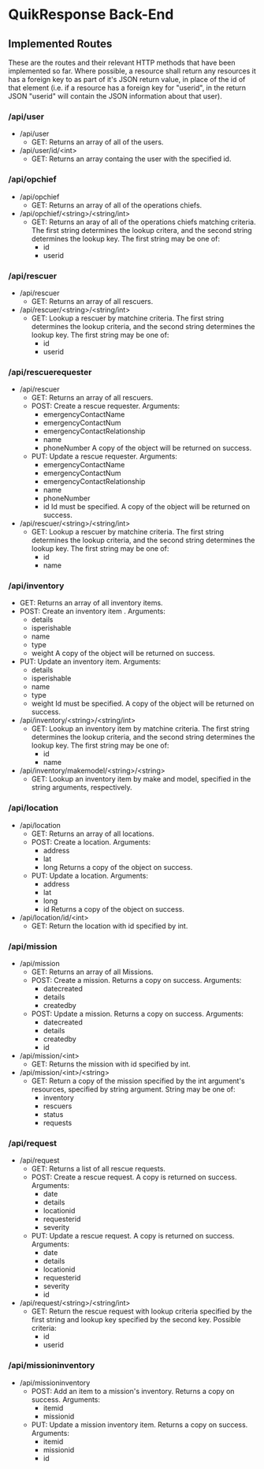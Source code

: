 # QuikResponse Back-End

## Implemented Routes

These are the routes and their relevant HTTP methods that have been implemented so far. 
Where possible, a resource shall return any resources it has a foreign key to as part of it's JSON return value, in place of the id of that element (i.e. if a resource has a foreign key for "userid", in the return JSON "userid" will contain the JSON information about that user).

### /api/user

* /api/user
  * GET: Returns an array of all of the users.
* /api/user/id/\<int\>
  * GET: Returns an array containg the user with the specified id.

### /api/opchief

* /api/opchief
  * GET: Returns an array of all of the operations chiefs.
* /api/opchief/\<string\>/\<string\/int\>
  * GET: Returns an aray of all of the operations chiefs matching criteria. The first string determines the lookup critera, and the second string determines the lookup key. 
  The first string may be one of:
    * id    
    * userid

### /api/rescuer

* /api/rescuer
  * GET: Returns an array of all rescuers.
* /api/rescuer/\<string\>/\<string/int\>
  * GET: Lookup a rescuer by matchine criteria. The first string determines the lookup criteria, and the second string determines the lookup key. 
  The first string may be one of:
    * id
    * userid

### /api/rescuerequester

* /api/rescuer
  * GET: Returns an array of all rescuers.
  * POST: Create a rescue requester. Arguments:
    * emergencyContactName
    * emergencyContactNum
    * emergencyContactRelationship
    * name
    * phoneNumber
    A copy of the object will be returned on success.
  * PUT: Update a rescue requester. Arguments:
    * emergencyContactName
    * emergencyContactNum
    * emergencyContactRelationship
    * name
    * phoneNumber
    * id
    Id must be specified. A copy of the object will be returned on success.
* /api/rescuer/\<string\>/\<string/int\>
  * GET: Lookup a rescuer by matchine criteria. The first string determines the lookup criteria, and the second string determines the lookup key. 
  The first string may be one of:
    * id
    * name 

### /api/inventory

  * GET: Returns an array of all inventory items.
  * POST: Create an inventory item . Arguments:
    * details
    * isperishable
    * name
    * type
    * weight
    A copy of the object will be returned on success.
  * PUT: Update an inventory item. Arguments:
    * details
    * isperishable
    * name
    * type
    * weight
    Id must be specified. A copy of the object will be returned on success.
* /api/inventory/\<string\>/\<string/int\>
  * GET: Lookup an inventory item by matchine criteria. The first string determines the lookup criteria, and the second string determines the lookup key. 
  The first string may be one of:
    * id
    * name 
* /api/inventory/makemodel/\<string\>/\<string\>
  * GET: Lookup an inventory item by make and model, specified in the string arguments, respectively.

### /api/location

* /api/location
  * GET: Returns an array of all locations.
  * POST: Create a location. Arguments:
    * address
    * lat
    * long 
    Returns a copy of the object on success.
  * PUT: Update a location. Arguments:
    * address
    * lat
    * long 
    * id
    Returns a copy of the object on success.
* /api/location/id/\<int\>
  * GET: Return the location with id specified by int.

### /api/mission 

* /api/mission
  * GET: Returns an array of all Missions.
  * POST: Create a mission. Returns a copy on success. Arguments:
    * datecreated
    * details
    * createdby
  * POST: Update a mission. Returns a copy on success. Arguments:
    * datecreated
    * details
    * createdby
    * id
* /api/mission/\<int\>
  * GET: Returns the mission with id specified by int.
* /api/mission/\<int\>/\<string\>
  * GET: Return a copy of the mission specified by the int argument's resources, specified by string argument. String may be one of:
    * inventory
    * rescuers
    * status
    * requests

### /api/request

* /api/request
  * GET: Returns a list of all rescue requests.
  * POST: Create a rescue request. A copy is returned on success. Arguments:
    * date
    * details
    * locationid
    * requesterid
    * severity 
  * PUT: Update a rescue request. A copy is returned on success. Arguments:
    * date
    * details
    * locationid
    * requesterid
    * severity 
    * id
* /api/request/\<string\>/\<string/int\>
  * GET: Return the rescue request with lookup criteria specified by the first string and lookup key specified by the second key. Possible criteria:
    * id
    * userid

### /api/missioninventory

* /api/missioninventory
  * POST: Add an item to a mission's inventory. Returns a copy on success. Arguments:
    * itemid
    * missionid
  * PUT: Update a mission inventory item. Returns a copy on success. Arguments:
    * itemid
    * missionid
    * id

